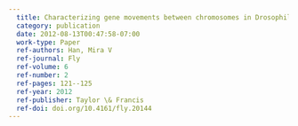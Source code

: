 ```yaml
---
  title: Characterizing gene movements between chromosomes in Drosophila
  category: publication
  date: 2012-08-13T00:47:58-07:00
  work-type: Paper
  ref-authors: Han, Mira V
  ref-journal: Fly
  ref-volume: 6
  ref-number: 2
  ref-pages: 121--125
  ref-year: 2012
  ref-publisher: Taylor \& Francis
  ref-doi: doi.org/10.4161/fly.20144
---
```

